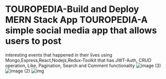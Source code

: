# TOUROPEDIA-Build and Deploy MERN Stack App TOUROPEDIA-A simple social media app that allows users to post
interesting events that happened in their lives using Mongo,Express,React,Nodejs,Redux-Toolkit that has
JWT-Auth, CRUD operation, Like, Pagination, Search and Comment functionality
![image (3)](https://user-images.githubusercontent.com/43754676/208227657-052f503d-ed66-4e72-bda2-b0bbc99a54b1.png)
![image (2)](https://user-images.githubusercontent.com/43754676/208227561-54aaf74a-f7f3-4adf-8cee-09123dd53e75.png)
![img](https://user-images.githubusercontent.com/43754676/208227566-81122d82-4e72-4a18-b43d-8c76ba80d093.png)



